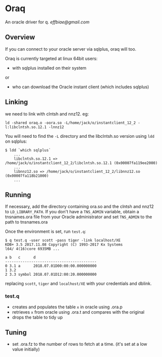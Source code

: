 # Oraq
An oracle driver for q.  _effbiae@gmail.com_

## Overview

If you can connect to your oracle server via sqlplus, oraq will too.

Oraq is currently targeted at linux 64bit users:

 - with sqlplus installed on their system

or

 - who can download the Oracle instant client (which includes sqlplus)

## Linking

we need to link with clntsh and nnz12.  eg:

    ld -shared oraq.o -oora.so -L/home/jack/o/instantclient_12_2 -l:libclntsh.so.12.1 -lnnz12

You will need to find the ```-L``` directory and the libclntsh.so version using ```ldd``` on sqlplus: 

    $ ldd `which sqlplus`
        ...
        libclntsh.so.12.1 => /home/jack/o/instantclient_12_2/libclntsh.so.12.1 (0x00007fa119ee2000)
        ...
        libnnz12.so => /home/jack/o/instantclient_12_2/libnnz12.so (0x00007fa118b21000)
        ...

## Running

If necessary, add the directory containing ora.so and the clntsh and nnz12 to ```LD_LIBRARY_PATH```.
If you don't have a ```TNS_ADMIN``` variable, obtain a tnsnames.ora file from your Oracle administrator
and set ```TNS_ADMIN``` to the path to tnsnames.ora

Once the environment is set, run ```test.q```:

    $ q test.q -user scott -pass tiger -link localhost/XE
    KDB+ 3.5 2017.11.08 Copyright (C) 1993-2017 Kx Systems
    l64/ 4(16)core 6935MB ...
    
    a b   c      d                            
    ------------------------------------------
    0 3.1 a      2018.07.01D00:00:00.000000000
    1 3.2
    2 3.3 symbol 2018.07.01D12:00:20.000000000

replacing ```scott```, ```tiger``` and ```localhost/XE``` with your credentials and dblink.
### test.q
- creates and populates the table ```x``` in oracle using .ora.p
- retrieves ```x``` from oracle using .ora.t and compares with the original
- drops the table to tidy up

## Tuning

- set .ora.fz to the number of rows to fetch at a time.  (it's set at a low value initially)


